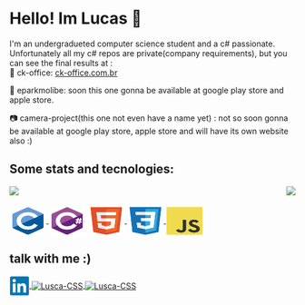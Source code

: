 
# Hello! Im Lucas 👋
I'm an undergradueted computer science student and a c# passionate. <br>
Unfortunately all my c# repos are private(company requirements), but you can see the final results at :<br>
👀 ck-office: <a href="www.ck-office.com.br"> ck-office.com.br</a> <br>

🚗 eparkmolibe: soon this one gonna be available at google play store and apple store.<br>

📷 camera-project(this one not even have a name yet) : not so soon gonna be available at google play store, apple store and will have its own website also :)<br>

## Some stats and tecnologies:
 <div >
    <a href="https://github.com/ImLusca">
      <img src="https://github-readme-stats.vercel.app/api?username=ImLusca&show_icons=true&theme=gotham&include_all_commits=true&count_private=true"/>      
      <img height="270em" align="right" src="https://github-readme-stats.vercel.app/api/top-langs/?username=ImLusca&langs_count=7&theme=gotham"/>   
    </a>
  </div>
  
<div style="display: inline_block"><br>
  <a href="https://github.com/ImLusca/Codigos021-1" target="_blank">
    <img align="center" alt="Lusca-C" height="50" width="65" src="https://raw.githubusercontent.com/devicons/devicon/master/icons/c/c-original.svg">
  </a>
  
  <img align="center" alt="Lusca-Csharp" height="50" width="65" src="https://raw.githubusercontent.com/devicons/devicon/master/icons/csharp/csharp-original.svg">
  
  <a href="https://imlusca.github.io/LimaSite/" target="_blank">
    <img align="center" alt="Lusca-HTML" height="50" width="65" src="https://raw.githubusercontent.com/devicons/devicon/master/icons/html5/html5-original.svg">     
  </a>
  <a href="https://imlusca.github.io/CK_office/" target="_blank">  
    <img align="center" alt="Lusca-CSS" height="50" width="65" src="https://raw.githubusercontent.com/devicons/devicon/master/icons/css3/css3-original.svg">
  </a>  
  <a href="https://imlusca.github.io/regua_calc/" target="_blank">    
    <img align="center" alt="Lusca-Js" height="50" width="65" src="https://raw.githubusercontent.com/devicons/devicon/master/icons/javascript/javascript-original.svg">
  </a>
</div>

## talk with me :)

<div style="display: inline-block">
  <a href="https://www.linkedin.com/in/pereira-lucas-br/" target="_blank">  
    <img align="center" alt="Lusca-CSS" height="35" width="35" src="https://raw.githubusercontent.com/devicons/devicon/master/icons/linkedin/linkedin-original.svg">
  </a>  
  <a href="https://t.me/lusca021" target="_blank">  
    <img align="center" alt="Lusca-CSS" height="35" width="35" src="https://cdn.iconscout.com/icon/free/png-512/telegram-3-226554.png">
  </a>  
  <a href="mailto:pereira_lucas@usp.br" target="_blank">  
    <img align="center" alt="Lusca-CSS" height="35" width="35" src="https://www.google.com/gmail/about/static/images/logo-gmail.png?cache=1adba63">
  </a> 
</div>


